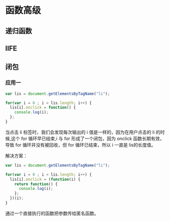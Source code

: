 # 函数高级
## 递归函数

## IIFE

## 闭包
### 应用一
``` js
var lis = document.getElementsByTagName("li");

for(var i = 0 ; i < lis.length; i++) {
  lis[i].onclick = function() {
    console.log(i);
  };
}
```

当点击 li 标签时，我们会发现每次输出的 i 值是一样的，因为在用户点击的 li 的时候,这个 for 循环早已结束,i 与 for 形成了一个闭包，因为 onclick 函数长期有效，导致 for 循环并没有被回收，但 for 循环已结束，所以 i 一直是 lis的长度值。

解决方案：

``` js
var lis = document.getElementsByTagName("li");

for(var i = 0 ; i < lis.length; i++) {
  lis[i].onclick = (function(i) {
    return function() {
      console.log(i);
    };
  })(i);
}
```

通过一个直接执行的函数把参数传给匿名函数。